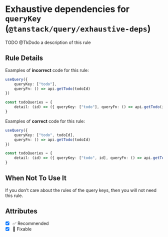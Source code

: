 # Exhaustive dependencies for `queryKey` (`@tanstack/query/exhaustive-deps`)

TODO @TkDodo a description of this rule

## Rule Details

Examples of **incorrect** code for this rule:

```ts
useQuery({
    queryKey: ["todo"],
    queryFn: () => api.getTodo(todoId)
})

const todoQueries = {
    detail: (id) => ({ queryKey: ["todo"], queryFn: () => api.getTodo(id) })
}
```


Examples of **correct** code for this rule:

```ts
useQuery({
    queryKey: ["todo", todoId],
    queryFn: () => api.getTodo(todoId)
})

const todoQueries = {
    detail: (id) => ({ queryKey: ["todo", id], queryFn: () => api.getTodo(id) })
}
```

## When Not To Use It

If you don't care about the rules of the query keys, then you will not need this rule.

## Attributes

- [x] ✅ Recommended
- [x] 🔧 Fixable

